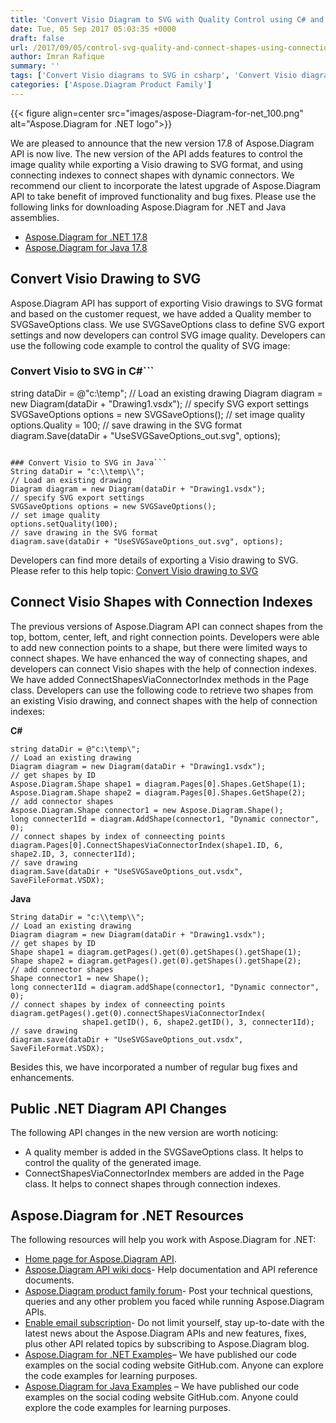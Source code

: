 ```yaml
---
title: 'Convert Visio Diagram to SVG with Quality Control using C# and Java'
date: Tue, 05 Sep 2017 05:03:35 +0000
draft: false
url: /2017/09/05/control-svg-quality-and-connect-shapes-using-connection-indexes-with-aspose.diagram-17.8/
author: Imran Rafique
summary: ''
tags: ['Convert Visio diagrams to SVG in csharp', 'Convert Visio diagrams to SVG in java']
categories: ['Aspose.Diagram Product Family']
---
```




{{< figure align=center src="images/aspose-Diagram-for-net_100.png" alt="Aspose.Diagram for .NET logo">}}


We are pleased to announce that the new version 17.8 of Aspose.Diagram API is now live. The new version of the API adds features to control the image quality while exporting a Visio drawing to SVG format, and using connecting indexes to connect shapes with dynamic connectors. We recommend our client to incorporate the latest upgrade of Aspose.Diagram API to take benefit of improved functionality and bug fixes. Please use the following links for downloading Aspose.Diagram for .NET and Java assemblies.

*   [Aspose.Diagram for .NET 17.8][1]
*   [Aspose.Diagram for Java 17.8][2]

## Convert Visio Drawing to SVG

Aspose.Diagram API has support of exporting Visio drawings to SVG format and based on the customer request, we have added a Quality member to SVGSaveOptions class. We use SVGSaveOptions class to define SVG export settings and now developers can control SVG image quality. Developers can use the following code example to control the quality of SVG image:

### Convert Visio to SVG in C#```
string dataDir = @"c:\temp\";
// Load an existing drawing
Diagram diagram = new Diagram(dataDir + "Drawing1.vsdx");
// specify SVG export settings
SVGSaveOptions options = new SVGSaveOptions();
// set image quality
options.Quality = 100;
// save drawing in the SVG format
diagram.Save(dataDir + "UseSVGSaveOptions_out.svg", options);
```

### Convert Visio to SVG in Java```
String dataDir = "c:\\temp\\";
// Load an existing drawing
Diagram diagram = new Diagram(dataDir + "Drawing1.vsdx");
// specify SVG export settings
SVGSaveOptions options = new SVGSaveOptions();
// set image quality
options.setQuality(100);
// save drawing in the SVG format
diagram.save(dataDir + "UseSVGSaveOptions_out.svg", options);
```

Developers can find more details of exporting a Visio drawing to SVG. Please refer to this help topic: [Convert Visio drawing to SVG][3]

## Connect Visio Shapes with Connection Indexes

The previous versions of Aspose.Diagram API can connect shapes from the top, bottom, center, left, and right connection points. Developers were able to add new connection points to a shape, but there were limited ways to connect shapes. We have enhanced the way of connecting shapes, and developers can connect Visio shapes with the help of connection indexes. We have added ConnectShapesViaConnectorIndex methods in the Page class. Developers can use the following code to retrieve two shapes from an existing Visio drawing, and connect shapes with the help of connection indexes:

**C#**

```
string dataDir = @"c:\temp\";
// Load an existing drawing
Diagram diagram = new Diagram(dataDir + "Drawing1.vsdx");
// get shapes by ID
Aspose.Diagram.Shape shape1 = diagram.Pages[0].Shapes.GetShape(1);
Aspose.Diagram.Shape shape2 = diagram.Pages[0].Shapes.GetShape(2);
// add connector shapes
Aspose.Diagram.Shape connector1 = new Aspose.Diagram.Shape();
long connecter1Id = diagram.AddShape(connector1, "Dynamic connector", 0);
// connect shapes by index of conneecting points
diagram.Pages[0].ConnectShapesViaConnectorIndex(shape1.ID, 6, shape2.ID, 3, connecter1Id);
// save drawing
diagram.Save(dataDir + "UseSVGSaveOptions_out.vsdx", SaveFileFormat.VSDX);
```

**Java**

```
String dataDir = "c:\\temp\\";
// Load an existing drawing
Diagram diagram = new Diagram(dataDir + "Drawing1.vsdx");
// get shapes by ID
Shape shape1 = diagram.getPages().get(0).getShapes().getShape(1);
Shape shape2 = diagram.getPages().get(0).getShapes().getShape(2);
// add connector shapes
Shape connector1 = new Shape();
long connecter1Id = diagram.addShape(connector1, "Dynamic connector", 0);
// connect shapes by index of conneecting points
diagram.getPages().get(0).connectShapesViaConnectorIndex(
                shape1.getID(), 6, shape2.getID(), 3, connecter1Id);
// save drawing
diagram.save(dataDir + "UseSVGSaveOptions_out.vsdx", SaveFileFormat.VSDX);
```

Besides this, we have incorporated a number of regular bug fixes and enhancements. 

## Public .NET Diagram API Changes

The following API changes in the new version are worth noticing:

*   A quality member is added in the SVGSaveOptions class. It helps to control the quality of the generated image.
*   ConnectShapesViaConnectorIndex members are added in the Page class. It helps to connect shapes through connection indexes.

## Aspose.Diagram for .NET Resources

The following resources will help you work with Aspose.Diagram for .NET:

*   [Home page for Aspose.Diagram API][4].
*   [Aspose.Diagram API wiki docs][5]\- Help documentation and API reference documents.
*   [Aspose.Diagram product family forum][6]\- Post your technical questions, queries and any other problem you faced while running Aspose.Diagram APIs.
*   [Enable email subscription][7]\- Do not limit yourself, stay up-to-date with the latest news about the Aspose.Diagram APIs and new features, fixes, plus other API related topics by subscribing to Aspose.Diagram blog.
*   [Aspose.Diagram for .NET Examples][8]– We have published our code examples on the social coding website GitHub.com. Anyone can explore the code examples for learning purposes.
*   [Aspose.Diagram for Java Examples][9] – We have published our code examples on the social coding website GitHub.com. Anyone could explore the code examples for learning purposes.




[1]: https://downloads.aspose.com/diagram/net/new-releases/aspose.diagram-for-.net-17.8/
[2]: https://downloads.aspose.com/diagram/java/new-releases/aspose.diagram-for-java-17.8/
[3]: https://docs.aspose.com/display/diagramnet/Save+a+Visio+Drawing#SaveaVisioDrawing-SVGSO
[4]: http://www.aspose.com/products/diagram
[5]: https://docs.aspose.com/display/diagramproductfamily/Home
[6]: https://forum.aspose.com/c/diagram
[7]: https://blog.aspose.com/category/aspose-products/aspose-diagram-product-family/
[8]: https://github.com/asposediagram/Aspose_diagram_NET
[9]: https://github.com/asposediagram/Aspose_Diagram_Java




